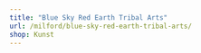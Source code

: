 ```yaml
---
title: "Blue Sky Red Earth Tribal Arts"
url: /milford/blue-sky-red-earth-tribal-arts/
shop: Kunst
---
```

